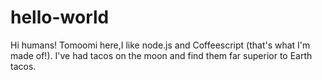 # hello-world

Hi humans!
Tomoomi here,I like node.js and Coffeescript (that's what I'm made of!).
I've had tacos on the moon and find them far superior to Earth tacos.
